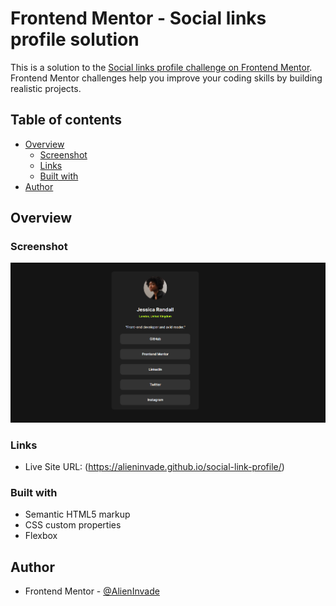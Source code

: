 # Frontend Mentor - Social links profile solution

This is a solution to the [Social links profile challenge on Frontend Mentor](https://www.frontendmentor.io/challenges/social-links-profile-UG32l9m6dQ). Frontend Mentor challenges help you improve your coding skills by building realistic projects. 

## Table of contents

- [Overview](#overview)
  - [Screenshot](#screenshot)
  - [Links](#links)
  - [Built with](#built-with)
- [Author](#author)


## Overview

### Screenshot

![](./Screenshot%202024-06-12%20174807.png)


### Links

- Live Site URL: (https://alieninvade.github.io/social-link-profile/)

### Built with

- Semantic HTML5 markup
- CSS custom properties
- Flexbox

## Author

- Frontend Mentor - [@AlienInvade](https://www.frontendmentor.io/profile/AlienInvade)




